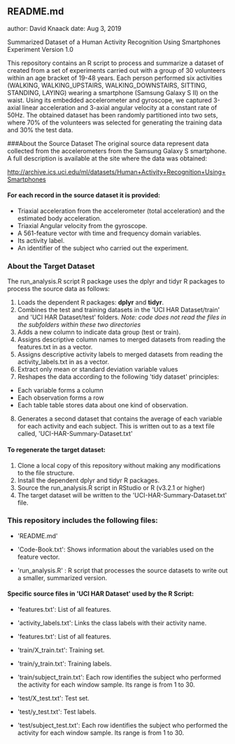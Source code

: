 ## README.md
author: David Knaack
date: Aug 3, 2019

Summarized Dataset of a Human Activity Recognition Using Smartphones Experiment
Version 1.0

This repository contains an R script to process and summarize a dataset of created from a set of experiments carried out with 
a group of 30 volunteers within an age bracket of 19-48 years. Each person performed six activities (WALKING, WALKING_UPSTAIRS, 
WALKING_DOWNSTAIRS, SITTING, STANDING, LAYING) wearing a smartphone (Samsung Galaxy S II) on the waist. Using its embedded 
accelerometer and gyroscope, we captured 3-axial linear acceleration and 3-axial angular velocity at a constant rate of 50Hz. 
The obtained dataset has been randomly partitioned into two sets, where 70% of the volunteers was selected for generating the 
training data and 30% the test data. 

###About the Source Dataset
The original source data represent data collected from the accelerometers from the Samsung Galaxy S smartphone. A full 
description is available at the site where the data was obtained: 

<http://archive.ics.uci.edu/ml/datasets/Human+Activity+Recognition+Using+Smartphones> 

#### For each record in the source dataset it is provided:

  - Triaxial acceleration from the accelerometer (total acceleration) and the estimated body acceleration.
  - Triaxial Angular velocity from the gyroscope. 
  - A 561-feature vector with time and frequency domain variables. 
  - Its activity label. 
  - An identifier of the subject who carried out the experiment.


### About the Target Dataset

The run_analysis.R script R package uses the dplyr and tidyr R packages to process the source data as follows:

1. Loads the dependent R packages: **dplyr**  and **tidyr**.
2. Combines the test and training datasets in the 'UCI HAR Dataset/train' and 'UCI HAR Dataset/test' folders. 
      *Note: code does not read the files in the subfolders within these two directories*
3. Adds a new column to indicate data group (test or train).
4. Assigns descriptive column names to merged datasets from reading the features.txt in as a vector.
5. Assigns descriptive activity labels to merged datasets from reading the activity_labels.txt in as a vector.
6. Extract only mean or standard deviation variable values
7. Reshapes the data according to the following 'tidy dataset' principles:
  - Each variable forms a column
  - Each observation forms a row
  - Each table table stores data about one kind of observation.
8. Generates a second dataset that contains the average of each variable for each activity and each subject.  This is 
   written out to as a text file called, 'UCI-HAR-Summary-Dataset.txt'

#### To regenerate the target dataset:
1. Clone a local copy of this repository without making any modifications to the file structure.
2. Install the dependent dplyr and tidyr R packages.
3. Source the run_analysis.R script in RStudio or R (v3.2.1 or higher)
4. The target dataset will be written to the 'UCI-HAR-Summary-Dataset.txt' file. 

### This repository includes the following files:

  - 'README.md'

  - 'Code-Book.txt': Shows information about the variables used on the feature vector.

  - 'run_analysis.R' : R script that processes the source datasets to write out a smaller, summarized version.

#### Specific source files in 'UCI HAR Dataset' used by the R Script:

  - 'features.txt': List of all features.

  - 'activity_labels.txt': Links the class labels with their activity name.

  - 'features.txt': List of all features.

  - 'train/X_train.txt': Training set.

  - 'train/y_train.txt': Training labels.

  - 'train/subject_train.txt': Each row identifies the subject who performed the activity for each window sample. 
    Its range is from 1 to 30. 

  - 'test/X_test.txt': Test set.

  - 'test/y_test.txt': Test labels.

  - 'test/subject_test.txt': Each row identifies the subject who performed the activity for each window 
    sample. Its range is from 1 to 30. 
